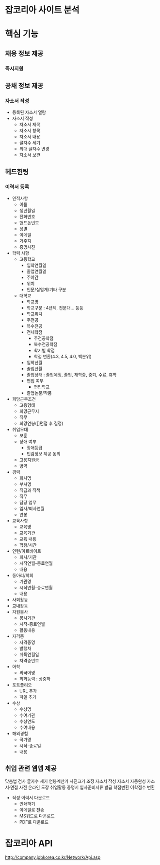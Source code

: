 # 잡코리아 사이트 분석

# 핵심 기능

## 채용 정보 제공

### 즉시지원



## 공채 정보 제공

### 자소서 작성

- 등록된 자소서 열람
- 자소서 작성
  - 자소서 제목
  - 자소서 항목
  - 자소서 내용
  - 글자수 세기
  - 최대 글자수 변경
  - 자소서 보관

## 헤드헌팅

### 이력서 등록

- 인적사항
  - 이름
  - 생년월일
  - 전화번호
  - 핸드폰번호
  - 성별
  - 이메일
  - 거주지
  - 증명사진
- 학력 사항
  - 고등학교
    - 입학연월일
    - 졸업연월일
    - 주야간
    - 위치
    - 인문/실업계/기타 구분
  - 대학교
    - 학교명
    - 학교구분 : 4년제, 전문대... 등등
    - 학교위치
    - 주전공
    - 복수전공
    - 전체학점
      - 주전공학점
      - 복수전공학점
      - 학기별 학점
      - 학점 변환(4.3, 4.5, 4.0, 백분위)
    - 입학년월
    - 졸업년월
    - 졸업상태 : 졸업예정, 졸업, 재학중, 중퇴, 수료, 휴학
    - 편입 여부
      - 편입학교
    - 졸업논문/작품
- 희망근무조건
  - 고용형태
  - 희망근무지
  - 직무
  - 희망연봉([]면접 후 결정)
- 취업우대
  - 보훈
  - 장애 여부
    - 장애등급
    - 민감정보 제공 동의
  - 고용지원금
  - 병역
- 경력
  - 회사명
  - 부셔명
  - 직급과 직책
  - 직무
  - 담당 업무
  - 입사/퇴사연월
  - 연봉
- 교육사항
  - 교육명
  - 교육기관
  - 교육 내용
  - 학점/시간
- 인턴/아르바이트
  - 회사/기관
  - 시작연월-종료연월
  - 내용
- 동아리/학회
  - 기관명
  - 시작연월-종료연월
  - 내용
- 사회활동
- 교내활동
- 자원봉사
  - 봉사기관
  - 시작-종료연월
  - 활동내용
- 자격증
  - 자격증명
  - 발행처
  - 취득연월일
  - 자격증번호
- 어학
  - 외국어명
  - 회화능력 : 상중하
- 포트폴리오
  - URL 추가
  - 파일 추가
- 수상
  - 수상명
  - 수여기관
  - 수상연도
  - 수여내용
- 해외경험
  - 국가명
  - 시작-종료일
  - 내용

## 취업 관련 웹앱 제공

맞춤법 검사
글자수 세기
연봉계산기
사진크기 조정
자소서 작성
자소서 자동완성
자소서·면접 사전
온라인 도장
취업활동 증명서
입사준비서류 발급
학점변환
어학점수 변환

- 작성 이력서 다운로드
  - 인쇄하기
  - 이메일로 전송
  - MS워드로 다운로드
  - PDF로 다운로드

# 잡코리아 API

http://company.jobkorea.co.kr/Network/Api.asp
